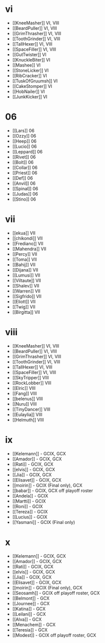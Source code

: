 # vi
* [[KneeMasher]] VI, VIII
* [[BeardPuller]] VI, VIII
* [[GrimThrasher]] VI, VIII
* [[ToothGrinder]] VI, VIII
* [[TallHexer]] VI, VIII
* [[SpaceFiller]] VI, VIII
* [[GutTwister]] VI
* [[KnuckleBiter]] VI
* [[Mashee]] VI
* [[StoneLicker]] VI
* [[RibCracker]] VI
* [[TuskOfGruumsh]] VI
* [[CakeStomper]] VI
* [[HobNailer]] VI
* [[JunkKicker]] VI

# 06

* [[Lars]] 06
* [[Ozzy]] 06
* [[Heep]] 06
* [[Lucio]] 06
* [[Leppard]] 06
* [[Rivet]] 06
* [[Bolt]] 06
* [[Collar]] 06
* [[Priest]] 06
* [[Def]] 06
* [[Anvil]] 06
* [[Spinal]] 06
* [[Judas]] 06
* [[Stino]] 06

# vii

* [[ekua]] VII
* [[chikondi]] VII
* [[Frediano]] VII
* [[Mahendra]] VII
* [[Percy]] VII
* [[Toma]] VII
* [[Bahij]] VII
* [[Dijana]] VII
* [[Lumusi]] VII
* [[Viltaute]] VII
* [[Shalev]] VII
* [[Warren]] VII
* [[Sigfrido]] VII
* [[Eliott]] VII
* [[Twig]] VII
* [[Birgitta]] VII


# viii
* [[KneeMasher]] VI, VIII
* [[BeardPuller]] VI, VIII
* [[GrimThrasher]] VI, VIII
* [[ToothGrinder]] VI, VIII
* [[TallHexer]] VI, VIII
* [[SpaceFiller]] VI, VIII
* [[SkyTripper]] VIII
* [[RockLobber]] VIII
* [[Elric]] VIII
* [[Fang]] VIII
* [[belenus]] VIII
* [[Nuru]] VIII
* [[TinyDancer]] VIII
* [[Eulaylia]] VIII
* [[Helmuth]] VIII

# ix

* [[Kelemann]] - GCIX, GCX
* [[Amador]] - GCIX, GCX
* [[Rati]] - GCIX, GCX
* [[elvis]] - GCIX, GCX
* [[Jia]] - GCIX, GCX
* [[Elisavet]] - GCIX, GCX
* [[moirin]] - GCIX (Final only), GCX
* [[babar]] - GCIX, GCX off playoff roster
* [[Andela]] - GCIX
* [[Martti]] - GCIX
* [[Roni]] - GCIX
* [[Tereza]] - GCIX
* [[Lucius]] - GCIX
* [[Yasmani]] - GCIX (Final only)

# x

* [[Kelemann]] - GCIX, GCX
* [[Amador]] - GCIX, GCX
* [[Rati]] - GCIX, GCX
* [[elvis]] - GCIX, GCX
* [[Jia]] - GCIX, GCX
* [[Elisavet]] - GCIX, GCX
* [[moirin]] - GCIX (Final only), GCX
* [[Seosamh]] - GCIX off playoff roster, GCX
* [[Belmont]] - GCX
* [[Journee]] - GCX
* [[Katina]] - GCX
* [[Leilani]] - GCX
* [[Alva]] - GCX
* [[Menachem]] - GCX
* [[Teresia]] - GCX
* [[Modest]] - GCIX off playoff roster, GCX
